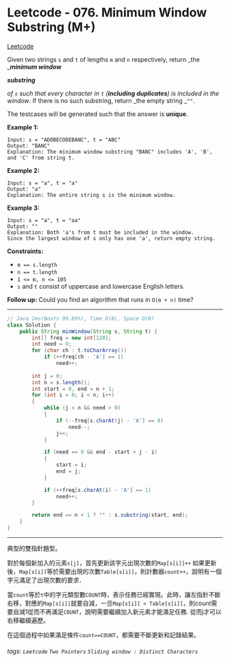 # Leetcode - 076. Minimum Window Substring (M+)

[Leetcode](https://leetcode.com/problems/minimum-window-substring/)

Given two strings `s` and `t` of lengths `m` and `n` respectively, return _the _**_minimum window_**

**_substring_**

_of _`s`_ such that every character in _`t`_ (_**_including duplicates_**_) is included in the window_. If there is no such substring, return _the empty string _`""`.

The testcases will be generated such that the answer is **unique**.

**Example 1:**
```
Input: s = "ADOBECODEBANC", t = "ABC"  
Output: "BANC"  
Explanation: The minimum window substring "BANC" includes 'A', 'B', and 'C' from string t.
```
**Example 2:**
```
Input: s = "a", t = "a"  
Output: "a"  
Explanation: The entire string s is the minimum window.
```
**Example 3:**
```
Input: s = "a", t = "aa"  
Output: ""  
Explanation: Both 'a's from t must be included in the window.  
Since the largest window of s only has one 'a', return empty string.
```
**Constraints:**

-   `m == s.length`
-   `n == t.length`
-   `1 <= m, n <= 105`
-   `s` and `t` consist of uppercase and lowercase English letters.

**Follow up:** Could you find an algorithm that runs in `O(m + n)` time?

---

```java
// Java 2ms(Beats 99.89%), Time O(N), Space O(N)
class Solution {
    public String minWindow(String s, String t) {
        int[] freq = new int[128];
        int need = 0;
        for (char ch : t.toCharArray())
            if (++freq[ch - 'A'] == 1)
                need++;
        
        int j = 0;
        int n = s.length();
        int start = 0, end = n + 1;
        for (int i = 0; i < n; i++)
        {
            while (j < n && need > 0)
            {
                if (--freq[s.charAt(j) - 'A'] == 0)
                    need--;
                j++;
            }

            if (need == 0 && end - start > j - i)
            {
                start = i;
                end = j;
            }

            if (++freq[s.charAt(i) - 'A'] == 1)
                need++;
        }

        return end == n + 1 ? "" : s.substring(start, end);
    }
}
```
---

典型的雙指針題型。

對於每個新加入的元素`s[j]`，首先更新該字元出現次數的`Map[s[i]]++`
如果更新後，`Map[s[i]]`等於需要出現的次數`Table[s[i]]`，則計數器`count++`，說明有一個字元滿足了出現次數的要求．

當`count`等於`t`中的字元類型數`COUNT`時，表示任務已經實現。此時，讓左指針不斷右移，對應的`Map[s[i]]`就要自減，一旦`Map[s[i]] < Table[s[i]]`，則count需要自減1從而不再滿足`COUNT`，說明需要繼續加入新元素才能滿足任務. 從而j才可以右移繼續遍歷。

在這個過程中如果滿足條件`count==COUNT`，都需要不斷更新和記錄結果。


###### tags: `Leetcode` `Two Pointers` `Sliding window : Distinct Characters`